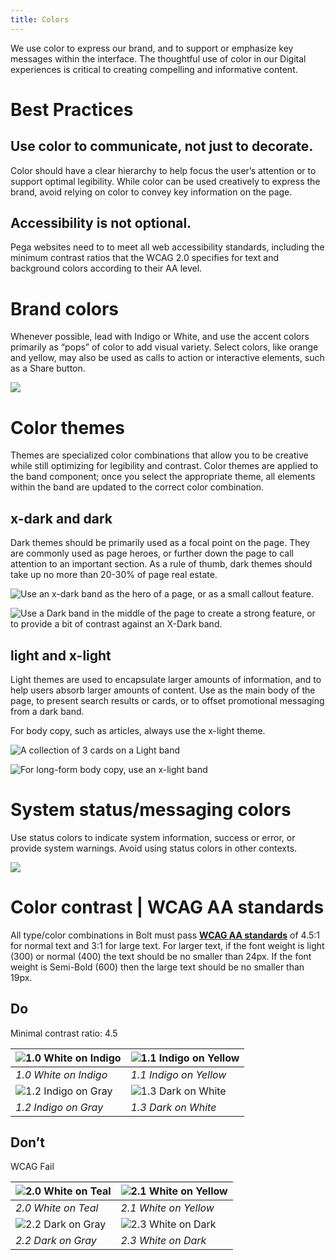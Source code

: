 ```yaml
---
title: Colors
---
```

We use color to express our brand, and to support or emphasize key messages within the interface. The thoughtful use of color in our Digital experiences is critical to creating compelling and informative content. 

# Best Practices
## Use color to communicate, not just to decorate.

Color should have a clear hierarchy to help focus the user’s attention or to support optimal legibility. While color can be used creatively to express the brand, avoid relying on color to convey key information on the page.

## Accessibility is not optional. 

Pega websites need to to meet all web accessibility standards, including the minimum contrast ratios that the WCAG 2.0 specifies for text and background colors according to their AA level.

# Brand colors

Whenever possible, lead with Indigo or White, and use the accent colors primarily as “pops” of color to add visual variety. Select colors, like orange and yellow, may also be used as calls to action or interactive elements, such as a Share button.

![](https://d2mxuefqeaa7sj.cloudfront.net/s_20FB1E9CE7575F11BF3A48959741CD9B0CFEC13FE431F3F9FCDE7443B3435F8B_1520622319934_brand-colors.png)

# Color themes

Themes are specialized color combinations that allow you to be creative while still optimizing for legibility and contrast. Color themes are applied to the band component; once you select the appropriate theme, all elements within the band are updated to the correct color combination.

## x-dark and dark

Dark themes should be primarily used as a focal point on the page. They are commonly used as page heroes, or further down the page to call attention to an important section. As a rule of thumb, dark themes should take up no more than 20-30% of page real estate. 

![Use an x-dark band as the hero of a page, or as a small callout feature.](https://d2mxuefqeaa7sj.cloudfront.net/s_20FB1E9CE7575F11BF3A48959741CD9B0CFEC13FE431F3F9FCDE7443B3435F8B_1520626539852_band-xdark.png)

![Use a Dark band in the middle of the page to create a strong feature, or to provide a bit of contrast against  an X-Dark band.](https://d2mxuefqeaa7sj.cloudfront.net/s_20FB1E9CE7575F11BF3A48959741CD9B0CFEC13FE431F3F9FCDE7443B3435F8B_1520627110188_band-dark.png)

## light and x-light

Light themes are used to encapsulate larger amounts of information, and to help users absorb larger amounts of content. Use as the main body of the page, to present search results or cards, or to offset promotional messaging from a dark band. 

For body copy, such as articles, always use the x-light theme.

![A collection of 3 cards on a Light band](https://d2mxuefqeaa7sj.cloudfront.net/s_20FB1E9CE7575F11BF3A48959741CD9B0CFEC13FE431F3F9FCDE7443B3435F8B_1520861989630_band-light-cards.png)

![For long-form body copy, use an x-light band](https://d2mxuefqeaa7sj.cloudfront.net/s_20FB1E9CE7575F11BF3A48959741CD9B0CFEC13FE431F3F9FCDE7443B3435F8B_1520862101308_band-xlight-content.png)

# System status/messaging colors

Use status colors to indicate system information, success or error, or provide system warnings. Avoid using status colors in other contexts.

![](https://d2mxuefqeaa7sj.cloudfront.net/s_20FB1E9CE7575F11BF3A48959741CD9B0CFEC13FE431F3F9FCDE7443B3435F8B_1520623547730_Status-colors.png)

# Color contrast | WCAG AA standards

All type/color combinations in Bolt must pass [**WCAG AA standards**](https://www.w3.org/TR/UNDERSTANDING-WCAG20/visual-audio-contrast-contrast.html) of 4.5:1 for normal text and 3:1 for large text. For larger text, if the font weight is light (300) or normal (400) the text should be no smaller than 24px. If the font weight is Semi-Bold (600) then the large text should be no smaller than 19px.

## Do

Minimal contrast ratio: 4.5

| ![1.0 White on Indigo](https://d2mxuefqeaa7sj.cloudfront.net/s_20FB1E9CE7575F11BF3A48959741CD9B0CFEC13FE431F3F9FCDE7443B3435F8B_1521646002492_White+on+Indigo.png) | ![1.1 Indigo on Yellow](https://d2mxuefqeaa7sj.cloudfront.net/s_20FB1E9CE7575F11BF3A48959741CD9B0CFEC13FE431F3F9FCDE7443B3435F8B_1521646002472_Indigo+on+Yellow.png) |
| ------------------------------------------------------------ | ------------------------------------------------------------ |
| *1.0 White on Indigo*                                        | *1.1 Indigo on Yellow*                                       |
| ![1.2 Indigo on Gray](https://d2mxuefqeaa7sj.cloudfront.net/s_20FB1E9CE7575F11BF3A48959741CD9B0CFEC13FE431F3F9FCDE7443B3435F8B_1521646043013_Indigo+on+Gray.png) | ![1.3 Dark on White](https://d2mxuefqeaa7sj.cloudfront.net/s_20FB1E9CE7575F11BF3A48959741CD9B0CFEC13FE431F3F9FCDE7443B3435F8B_1521646043008_Dark+on+White.png) |
| *1.2 Indigo on Gray*                                         | *1.3 Dark on White*                                          |

## Don’t

WCAG Fail

| ![2.0 White on Teal](https://d2mxuefqeaa7sj.cloudfront.net/s_20FB1E9CE7575F11BF3A48959741CD9B0CFEC13FE431F3F9FCDE7443B3435F8B_1521646367591_White+on+Teal.png) | ![2.1 White on Yellow](https://d2mxuefqeaa7sj.cloudfront.net/s_20FB1E9CE7575F11BF3A48959741CD9B0CFEC13FE431F3F9FCDE7443B3435F8B_1521646367605_White+on+Yellow.png) |
| ------------------------------------------------------------ | ------------------------------------------------------------ |
| *2.0 White on Teal*                                          | *2.1 White on Yellow*                                        |
| ![2.2 Dark on Gray](https://d2mxuefqeaa7sj.cloudfront.net/s_20FB1E9CE7575F11BF3A48959741CD9B0CFEC13FE431F3F9FCDE7443B3435F8B_1521646640088_Dark+on+Gray.png) | ![2.3 White on Dark](https://d2mxuefqeaa7sj.cloudfront.net/s_20FB1E9CE7575F11BF3A48959741CD9B0CFEC13FE431F3F9FCDE7443B3435F8B_1521646640094_White+on+Dark.png) |
| *2.2 Dark on Gray*                                           | *2.3 White on Dark*                                          |